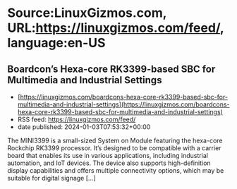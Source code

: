 # Source:LinuxGizmos.com, URL:https://linuxgizmos.com/feed/, language:en-US

## Boardcon’s Hexa-core RK3399-based SBC for Multimedia and Industrial Settings
 - [https://linuxgizmos.com/boardcons-hexa-core-rk3399-based-sbc-for-multimedia-and-industrial-settings](https://linuxgizmos.com/boardcons-hexa-core-rk3399-based-sbc-for-multimedia-and-industrial-settings)
 - RSS feed: https://linuxgizmos.com/feed/
 - date published: 2024-01-03T07:53:32+00:00

The MINI3399 is a small-sized System on Module featuring the hexa-core Rockchip RK3399 processor. It&#8217;s designed to be compatible with a carrier board that enables its use in various applications, including industrial automation, and IoT devices. The device also supports high-definition display capabilities and offers multiple connectivity options, which may be suitable for digital signage [&#8230;]

